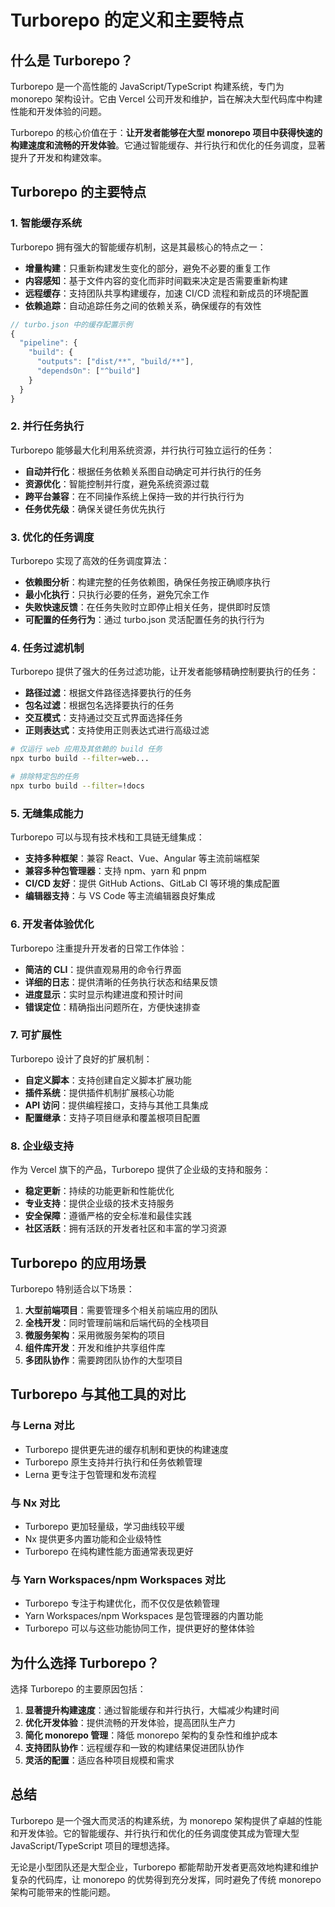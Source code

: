 # Turborepo 的定义和主要特点

## 什么是 Turborepo？

Turborepo 是一个高性能的 JavaScript/TypeScript 构建系统，专门为 monorepo 架构设计。它由 Vercel 公司开发和维护，旨在解决大型代码库中构建性能和开发体验的问题。

Turborepo 的核心价值在于：**让开发者能够在大型 monorepo 项目中获得快速的构建速度和流畅的开发体验**。它通过智能缓存、并行执行和优化的任务调度，显著提升了开发和构建效率。

## Turborepo 的主要特点

### 1. 智能缓存系统

Turborepo 拥有强大的智能缓存机制，这是其最核心的特点之一：

- **增量构建**：只重新构建发生变化的部分，避免不必要的重复工作
- **内容感知**：基于文件内容的变化而非时间戳来决定是否需要重新构建
- **远程缓存**：支持团队共享构建缓存，加速 CI/CD 流程和新成员的环境配置
- **依赖追踪**：自动追踪任务之间的依赖关系，确保缓存的有效性

```javascript
// turbo.json 中的缓存配置示例
{
  "pipeline": {
    "build": {
      "outputs": ["dist/**", "build/**"],
      "dependsOn": ["^build"]
    }
  }
}
```

### 2. 并行任务执行

Turborepo 能够最大化利用系统资源，并行执行可独立运行的任务：

- **自动并行化**：根据任务依赖关系图自动确定可并行执行的任务
- **资源优化**：智能控制并行度，避免系统资源过载
- **跨平台兼容**：在不同操作系统上保持一致的并行执行行为
- **任务优先级**：确保关键任务优先执行

### 3. 优化的任务调度

Turborepo 实现了高效的任务调度算法：

- **依赖图分析**：构建完整的任务依赖图，确保任务按正确顺序执行
- **最小化执行**：只执行必要的任务，避免冗余工作
- **失败快速反馈**：在任务失败时立即停止相关任务，提供即时反馈
- **可配置的任务行为**：通过 turbo.json 灵活配置任务的执行行为

### 4. 任务过滤机制

Turborepo 提供了强大的任务过滤功能，让开发者能够精确控制要执行的任务：

- **路径过滤**：根据文件路径选择要执行的任务
- **包名过滤**：根据包名选择要执行的任务
- **交互模式**：支持通过交互式界面选择任务
- **正则表达式**：支持使用正则表达式进行高级过滤

```bash
# 仅运行 web 应用及其依赖的 build 任务
npx turbo build --filter=web...

# 排除特定包的任务
npx turbo build --filter=!docs
```

### 5. 无缝集成能力

Turborepo 可以与现有技术栈和工具链无缝集成：

- **支持多种框架**：兼容 React、Vue、Angular 等主流前端框架
- **兼容多种包管理器**：支持 npm、yarn 和 pnpm
- **CI/CD 友好**：提供 GitHub Actions、GitLab CI 等环境的集成配置
- **编辑器支持**：与 VS Code 等主流编辑器良好集成

### 6. 开发者体验优化

Turborepo 注重提升开发者的日常工作体验：

- **简洁的 CLI**：提供直观易用的命令行界面
- **详细的日志**：提供清晰的任务执行状态和结果反馈
- **进度显示**：实时显示构建进度和预计时间
- **错误定位**：精确指出问题所在，方便快速排查

### 7. 可扩展性

Turborepo 设计了良好的扩展机制：

- **自定义脚本**：支持创建自定义脚本扩展功能
- **插件系统**：提供插件机制扩展核心功能
- **API 访问**：提供编程接口，支持与其他工具集成
- **配置继承**：支持子项目继承和覆盖根项目配置

### 8. 企业级支持

作为 Vercel 旗下的产品，Turborepo 提供了企业级的支持和服务：

- **稳定更新**：持续的功能更新和性能优化
- **专业支持**：提供企业级的技术支持服务
- **安全保障**：遵循严格的安全标准和最佳实践
- **社区活跃**：拥有活跃的开发者社区和丰富的学习资源

## Turborepo 的应用场景

Turborepo 特别适合以下场景：

1. **大型前端项目**：需要管理多个相关前端应用的团队
2. **全栈开发**：同时管理前端和后端代码的全栈项目
3. **微服务架构**：采用微服务架构的项目
4. **组件库开发**：开发和维护共享组件库
5. **多团队协作**：需要跨团队协作的大型项目

## Turborepo 与其他工具的对比

### 与 Lerna 对比
- Turborepo 提供更先进的缓存机制和更快的构建速度
- Turborepo 原生支持并行执行和任务依赖管理
- Lerna 更专注于包管理和发布流程

### 与 Nx 对比
- Turborepo 更加轻量级，学习曲线较平缓
- Nx 提供更多内置功能和企业级特性
- Turborepo 在纯构建性能方面通常表现更好

### 与 Yarn Workspaces/npm Workspaces 对比
- Turborepo 专注于构建优化，而不仅仅是依赖管理
- Yarn Workspaces/npm Workspaces 是包管理器的内置功能
- Turborepo 可以与这些功能协同工作，提供更好的整体体验

## 为什么选择 Turborepo？

选择 Turborepo 的主要原因包括：

1. **显著提升构建速度**：通过智能缓存和并行执行，大幅减少构建时间
2. **优化开发体验**：提供流畅的开发体验，提高团队生产力
3. **简化 monorepo 管理**：降低 monorepo 架构的复杂性和维护成本
4. **支持团队协作**：远程缓存和一致的构建结果促进团队协作
5. **灵活的配置**：适应各种项目规模和需求

## 总结

Turborepo 是一个强大而灵活的构建系统，为 monorepo 架构提供了卓越的性能和开发体验。它的智能缓存、并行执行和优化的任务调度使其成为管理大型 JavaScript/TypeScript 项目的理想选择。

无论是小型团队还是大型企业，Turborepo 都能帮助开发者更高效地构建和维护复杂的代码库，让 monorepo 的优势得到充分发挥，同时避免了传统 monorepo 架构可能带来的性能问题。